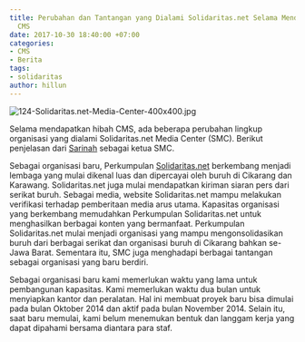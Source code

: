 ```yaml
---
title: Perubahan dan Tantangan yang Dialami Solidaritas.net Selama Mendapat Hibah
  CMS
date: 2017-10-30 18:40:00 +07:00
categories:
- CMS
- Berita
tags:
- solidaritas
author: hillun
---
```


![124-Solidaritas.net-Media-Center-400x400.jpg](/uploads/124-Solidaritas.net-Media-Center-400x400.jpg)

Selama mendapatkan hibah CMS, ada beberapa perubahan lingkup organisasi yang dialami Solidaritas.net Media Center (SMC). Berikut penjelasan dari [Sarinah](http://ciptamedia.org/team/sarinah/) sebagai ketua SMC.

Sebagai organisasi baru, Perkumpulan [Solidaritas.net](http://www.solidaritas.net/) berkembang menjadi lembaga yang mulai dikenal luas dan dipercayai oleh buruh di Cikarang dan Karawang. Solidaritas.net juga mulai mendapatkan kiriman siaran pers dari serikat buruh.
Sebagai media, website Solidaritas.net mampu melakukan verifikasi terhadap pemberitaan media arus utama.
Kapasitas organisasi yang berkembang memudahkan Perkumpulan Solidaritas.net untuk menghasilkan berbagai konten yang bermanfaat.
Perkumpulan Solidaritas.net mulai menjadi organisasi yang mampu mengonsolidasikan buruh dari berbagai serikat dan organisasi buruh di Cikarang bahkan se-Jawa Barat.
Sementara itu, SMC juga menghadapi berbagai tantangan sebagai organisasi yang baru berdiri.

Sebagai organisasi baru kami memerlukan waktu yang lama untuk pembangunan kapasitas. Kami memerlukan waktu dua bulan untuk menyiapkan kantor dan peralatan. Hal ini membuat proyek baru bisa dimulai pada bulan Oktober 2014 dan aktif pada bulan November 2014. Selain itu, saat baru memulai, kami belum menemukan bentuk dan langgam kerja yang dapat dipahami bersama diantara para staf.